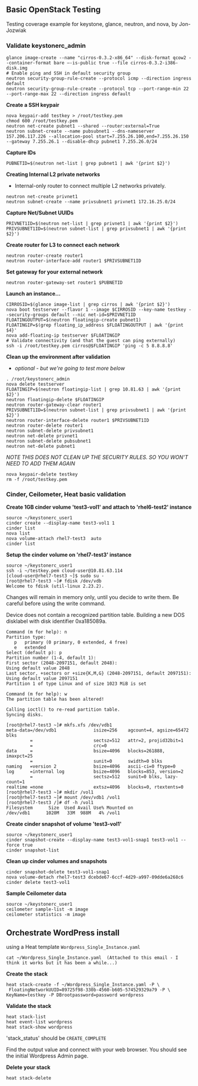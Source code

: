 ## Basic OpenStack Testing
Testing coverage example for keystone, glance, neutron, and nova, by Jon-Jozwiak 

### Validate keystonerc_admin
```shell
glance image-create --name "cirros-0.3.2-x86_64" --disk-format qcow2 --container-format bare –-is-public true --file cirros-0.3.2-i386-disk.img
# Enable ping and SSH in default security group 
neutron security-group-rule-create --protocol icmp --direction ingress default 
neutron security-group-rule-create --protocol tcp --port-range-min 22 --port-range-max 22 --direction ingress default
```

**Create a SSH keypair**
```shell
nova keypair-add testkey > /root/testkey.pem 
chmod 600 /root/testkey.pem
neutron net-create pubnet1 --shared --router:external=True 
neutron subnet-create --name pubsubnet1 --dns-nameserver 157.206.117.226 --allocation-pool start=7.255.26.100,end=7.255.26.150 --gateway 7.255.26.1 --disable-dhcp pubnet1 7.255.26.0/24
```

**Capture IDs** 
```shell
PUBNETID=$(neutron net-list | grep pubnet1 | awk '{print $2}') 
```

**Creating Internal L2 private networks**
 -  Internal-only router to connect multiple L2 networks privately. 
```shell
neutron net-create privnet1 
neutron subnet-create --name privsubnet1 privnet1 172.16.25.0/24 
```

**Capture Net/Subnet UUIDs**
```shell
PRIVNET1ID=$(neutron net-list | grep privnet1 | awk '{print $2}') 
PRIVSUBNET1ID=$(neutron subnet-list | grep privsubnet1 | awk '{print $2}') 
```

**Create router for L3 to connect each network** 
```shell
neutron router-create router1 
neutron router-interface-add router1 $PRIVSUBNET1ID 
```
**Set gateway for your external network**
```shell
neutron router-gateway-set router1 $PUBNETID
```

**Launch an instance...**
```shell
CIRROSID=$(glance image-list | grep cirros | awk '{print $2}') 
nova boot testserver --flavor 1 --image $CIRROSID --key-name testkey --security-groups default --nic net-id=$PRIVNET1ID
FLOATINGOUTPUT=$(neutron floatingip-create pubnet1)
FLOATINGIP=$(grep floating_ip_address $FLOATINGOUTPUT | awk '{print $4}'
nova add-floating-ip testserver $FLOATINGIP
# Validate connectivity (and that the guest can ping externally)
ssh -i /root/testkey.pem cirros@$FLOATINGIP 'ping -c 5 8.8.8.8'
```

**Clean up the environment after validation**
 -  *optional - but we're going to test more below*
```shell
. /root/keystonerc_admin
nova delete testserver
FLOATINGIP=$(neutron floatingip-list | grep 10.81.63 | awk '{print $2}')
neutron floatingip-delete $FLOATINGIP
neutron router-gateway-clear router1
PRIVSUBNET1ID=$(neutron subnet-list | grep privsubnet1 | awk '{print $2}') 
neutron router-interface-delete router1 $PRIVSUBNET1ID 
neutron router-delete router1 
neutron subnet-delete privsubnet1 
neutron net-delete privnet1 
neutron subnet-delete pubsubnet1 
neutron net-delete pubnet1 
```
*NOTE THIS DOES NOT CLEAN UP THE SECURITY RULES.  SO YOU WON'T NEED TO ADD THEM AGAIN*
```shell
nova keypair-delete testkey
rm -f /root/testkey.pem
```
### Cinder, Ceilometer, Heat basic validation 

**Create 1GB cinder volume 'test3-vol1' and attach to 'rhel6-test2' instance**
```shell
source ~/keystonerc_user1 
cinder create --display-name test3-vol1 1 
cinder list 
nova list 
nova volume-attach rhel7-test3  auto 
cinder list 
```

**Setup the cinder volume on 'rhel7-test3' instance**
```shell
source ~/keystonerc_user1 
ssh -i ~/testkey.pem cloud-user@10.81.63.114
[cloud-user@rhel7-test3 ~]$ sudo su -
[root@rhel7-test3 ~]# fdisk /dev/vdb 
Welcome to fdisk (util-linux 2.23.2). 
```
Changes will remain in memory only, until you decide to write them.  Be careful before using the write command. 

Device does not contain a recognized partition table. Building a new DOS disklabel with disk identifier 0xa185089a. 
```shell
Command (m for help): n 
Partition type: 
   p   primary (0 primary, 0 extended, 4 free) 
   e   extended 
Select (default p): p 
Partition number (1-4, default 1): 
First sector (2048-2097151, default 2048): 
Using default value 2048 
Last sector, +sectors or +size{K,M,G} (2048-2097151, default 2097151): 
Using default value 2097151 
Partition 1 of type Linux and of size 1023 MiB is set 

Command (m for help): w 
The partition table has been altered! 
 
Calling ioctl() to re-read partition table. 
Syncing disks. 

[root@rhel7-test3 ~]# mkfs.xfs /dev/vdb1 
meta-data=/dev/vdb1              isize=256    agcount=4, agsize=65472 blks 
         =                       sectsz=512   attr=2, projid32bit=1 
         =                       crc=0 
data     =                       bsize=4096   blocks=261888, imaxpct=25 
         =                       sunit=0      swidth=0 blks 
naming   =version 2              bsize=4096   ascii-ci=0 ftype=0 
log      =internal log           bsize=4096   blocks=853, version=2 
         =                       sectsz=512   sunit=0 blks, lazy-count=1 
realtime =none                   extsz=4096   blocks=0, rtextents=0 
[root@rhel7-test3 ~]# mkdir /vol1 
[root@rhel7-test3 ~]# mount /dev/vdb1 /vol1 
[root@rhel7-test3 /]# df -h /vol1 
Filesystem      Size  Used Avail Use% Mounted on 
/dev/vdb1      1020M   33M  988M   4% /vol1 
```

**Create cinder snapshot of volume 'test3-vol1'**
```shell
source ~/keystonerc_user1 
cinder snapshot-create --display-name test3-vol1-snap1 test3-vol1 --force true 
cinder snapshot-list
```

**Clean up cinder volumes and snapshots**
```shell
cinder snapshot-delete test3-vol1-snap1
nova volume-detach rhel7-test3 dcebde67-6ccf-4d29-a997-09dde6a268c6
cinder delete test3-vol1
```

**Sample Ceilometer data**
```shell
source ~/keystonerc_user1 
ceilometer sample-list -m image 
ceilometer statistics -m image 
```

## Orchestrate WordPress install 
using a Heat template `Wordpress_Single_Instance.yaml`
```shell
cat ~/Wordpress_Single_Instance.yaml  (Attached to this email - I think it works but it has been a while...)
```

**Create the stack**
```shell
heat stack-create -f ~/Wordpress_Single_Instance.yaml -P \
 FloatingNetworkUUID=89725f98-330b-4560-b605-574529329a79 -P \
KeyName=testkey -P DBrootpassword=password wordpress
```

**Validate the stack**
```shell
heat stack-list
heat event-list wordpress
heat stack-show wordpress
```

'stack_status' should be `CREATE_COMPLETE`

Find the output value and connect with your web browser.  You should see the initial Wordpress Admin page.

**Delete your stack**
```shell
heat stack-delete
```
